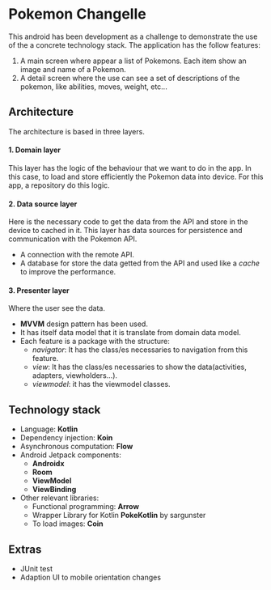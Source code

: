 # Pokemon Changelle
This android has been development as a challenge to demonstrate the use of the a concrete technology stack. The application has the follow features:
1. A main screen where appear a list of Pokemons. Each item show an image and name of a Pokemon.
2. A detail screen where the use can see a set of descriptions of the pokemon, like abilities, moves, weight, etc...

## Architecture
The architecture is based in three layers.

#### 1. Domain layer
This layer has the logic of the behaviour that we want to do in the app. In this case, to load and store efficiently the Pokemon data into device. For this app, a repository do this logic.

#### 2. Data source layer
Here is the necessary code to get the data from the API and store in the device to cached in it. This layer has data sources for persistence and communication with the Pokemon API.
- A connection with the remote API.
- A database for store the data getted from the API and used like a *cache* to improve the performance.


#### 3. Presenter layer
Where the user see the data.
- **MVVM** design pattern has been used.
- It has itself data model that it is translate from domain data model.
- Each feature is a package with the structure:
  - *navigator*: It has the class/es necessaries to navigation from this feature.
  - *view*: It has the class/es necessaries to show the data(activities, adapters, viewholders...).
  - *viewmodel*: it has the viewmodel classes.

## Technology stack
- Language: **Kotlin**
- Dependency injection: **Koin**
- Asynchronous computation: **Flow**
- Android Jetpack components:
  - **Androidx**
  - **Room**
  - **ViewModel**
  - **ViewBinding**
- Other relevant libraries:
  - Functional programming: **Arrow**
  - Wrapper Library for Kotlin **PokeKotlin** by sargunster
  - To load images: **Coin**

## Extras
- JUnit test
- Adaption UI to mobile orientation changes